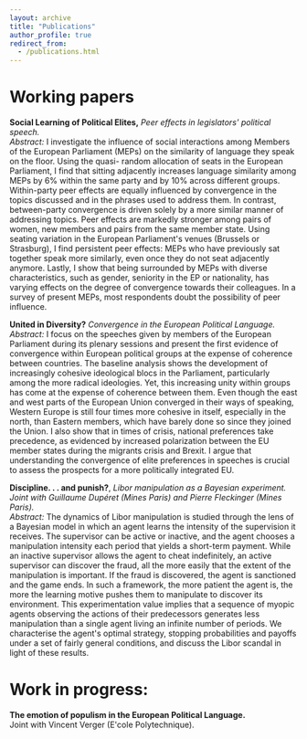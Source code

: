 ```yaml
---
layout: archive
title: "Publications"
author_profile: true
redirect_from:
  - /publications.html
---
```



Working papers
======

**Social Learning of Political Elites,** _Peer effects in legislators' political speech._<br/>
_Abstract:_ I investigate the influence of social interactions among Members of the European Parliament (MEPs) on the similarity of language they speak on the floor. Using the quasi- random allocation of seats in the European Parliament, I find that sitting adjacently increases language similarity among MEPs by 6\% within the same party and by 10\% across different groups. Within-party peer effects are equally influenced by convergence in the topics discussed and in the phrases used to address them. In contrast, between-party convergence is driven solely by a more similar manner of addressing topics. Peer effects are markedly stronger among pairs of women, new members and pairs from the same member state. Using seating variation in the European Parliament's venues (Brussels or Strasburg), I find persistent peer effects: MEPs who have previously sat together speak more similarly, even once they do not seat adjacently anymore. Lastly, I show that being surrounded by MEPs with diverse characteristics, such as gender, seniority in the EP or nationality, has varying effects on the degree of convergence towards their colleagues. In a survey of present MEPs, most respondents doubt the possibility of peer influence.


**United in Diversity?** _Convergence in the European Political Language._<br/>
_Abstract:_ I focus on the speeches given by members of the European Parliament during its plenary sessions and present the first evidence of convergence within European political groups at the expense of coherence between countries. The baseline analysis shows the development of increasingly cohesive ideological blocs in the Parliament, particularly among the more radical ideologies. Yet, this increasing unity within groups has come at the expense of coherence between them. Even though the east and west parts of the European Union converged in their ways of speaking, Western Europe is still four times more cohesive in itself, especially in the north, than Eastern members, which have barely done so since they joined the Union. I also show that in times of crisis, national preferences take precedence, as evidenced by increased polarization between the EU member states during the migrants crisis and Brexit. I argue that understanding the convergence of elite preferences in speeches is crucial to assess the prospects for a more politically integrated EU.

**Discipline. . . and punish?**, _Libor manipulation as a Bayesian experiment._ <br/>
_Joint with Guillaume Dupéret (Mines Paris) and Pierre Fleckinger (Mines Paris)._<br/>
_Abstract:_ The dynamics of Libor manipulation is studied through the lens of a Bayesian model in which an agent learns the intensity of the supervision it receives. The supervisor can be active or inactive, and the agent chooses a manipulation intensity each period that yields a short-term payment. While an inactive supervisor allows the agent to cheat indefinitely, an active supervisor can discover the fraud, all the more easily that the extent of the manipulation is important. If the fraud is discovered, the agent is sanctioned and the game ends. In such a framework, the more patient the agent is, the more the learning motive pushes them to manipulate to discover its environment. This experimentation value implies that a sequence of myopic agents observing the actions of their predecessors generates less manipulation than a single agent living an infinite number of periods. We characterise the agent's optimal strategy, stopping probabilities and payoffs under a set of fairly general conditions, and discuss the Libor scandal in light of these results.

Work in progress:
======
**The emotion of populism in the European Political Language.**<br/>
Joint with Vincent Verger (E\'cole Polytechnique).
